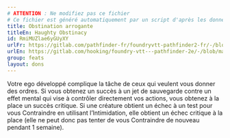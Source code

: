 ```yaml
---
# ATTENTION : Ne modifiez pas ce fichier
# Ce fichier est généré automatiquement par un script d'après les données du module Foundry VTT officiel et de sa traduction
title: Obstination arrogante
titleEn: Haughty Obstinacy
id: RmiMUZlae6yGUyXY
urlFr: https://gitlab.com/pathfinder-fr/foundryvtt-pathfinder2-fr/-/blob/master/data/feats/RmiMUZlae6yGUyXY.htm
urlEn: https://gitlab.com/hooking/foundry-vtt---pathfinder-2e/-/blob/master/packs/data/feats.db/haughty-obstinacy.json
group: feats
layout: dons
---
```

Votre ego développé complique la tâche de ceux qui veulent vous donner des ordres. Si vous obtenez un succès à un jet de sauvegarde contre un effet mental qui vise à contrôler directement vos actions, vous obtenez à la place un succès critique. Si une créature obtient un échec à un test pour vous Contraindre en utilisant l’Intimidation, elle obtient un échec critique à la place (elle ne peut donc pas tenter de vous Contraindre de nouveau pendant 1 semaine).


